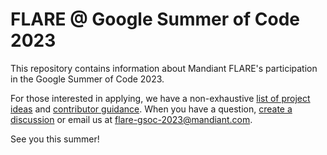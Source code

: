# FLARE @ Google Summer of Code 2023

This repository contains information about Mandiant FLARE's participation in the Google Summer of Code 2023. 

For those interested in applying, we have a non-exhaustive [list of project ideas](./doc/project-ideas.md) and [contributor guidance](./doc/contributor-guidance.md). When you have a question, [create a discussion](https://github.com/mandiant/flare-gsoc-2023/discussions) or email us at flare-gsoc-2023@mandiant.com.

See you this summer!